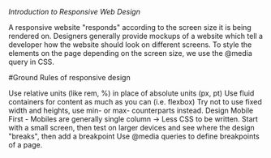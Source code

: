*Introduction to Responsive Web Design*

A responsive website "responds" according to the screen size it is being rendered on.
Designers generally provide mockups of a website which tell a developer how the website should look on different screens.
To style the elements on the page depending on the screen size, we use the @media query in CSS.

#Ground Rules of responsive design

Use relative units (like rem, %) in place of absolute units (px, pt)
Use fluid containers for content as much as you can (i.e. flexbox)
Try not to use fixed width and heights, use min- or max- counterparts instead.
Design Mobile First - Mobiles are generally single column → Less CSS to be written.
Start with a small screen, then test on larger devices and see where the design "breaks", then add a breakpoint
Use @media queries to define breakpoints of a page.